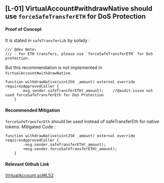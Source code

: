 ## [L-01] VirtualAccount#withdrawNative should use ```forceSafeTransferETH``` for DoS Protection 

#### Proof of Concept 
It is stated in ```safeTransferLib``` by solady : 
``` 
/// @dev Note:
/// - For ETH transfers, please use `forceSafeTransferETH` for DoS protection.
```
But this recommendation is not implemented in ```VirtualAccount#withdrawNative```.
``` solidity 
function withdrawNative(uint256 _amount) external override requiresApprovedCaller {
        msg.sender.safeTransferETH(_amount);    //@audit-issue not used forceSafeTransferEth for DoS Protection
    }
```
#### Recommended Mitigation 
```forceSafeTransferEth``` should be used instead of safeTransferEth for native tokens.
Mitigated Code : 
``` solidity 
function withdrawNative(uint256 _amount) external override requiresApprovedCaller {
        -msg.sender.safeTransferETH(_amount); 
        +msg.sender.forceSafeTransferETH(_amount);
    }
```
#### Relevant Github Link 
[VirtualAccount.sol#L52](https://github.com/code-423n4/2023-09-maia/blob/c0dc3550e0754571b82d7bfd8f0282ac8fa5e42f/src/VirtualAccount.sol#L52)
  